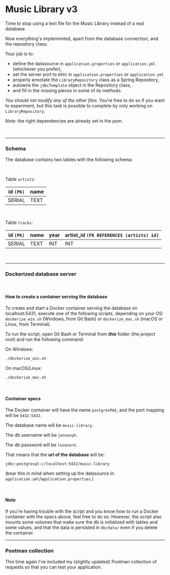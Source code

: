 
# Music Library v3



Time to stop using a text file for the Music Library instead of a real database.


Now everything's implemented, apart from the database connection, and the repository class.


Your job is to:
- define the datasource in `application.properties` or `application.yml` 
(whichever you prefer),
- set the server port to `8091` in `application.properties` or `application.yml`
- properly annotate the `LibraryRepository` class as a Spring 
Repository,
- autowire the `jdbcTemplate` object in the Repository class,
- and fill in the missing pieces in some of its methods.

*You should not modify any of the other files.* You’re free to do so if you want to experiment, but this task is possible to complete by only working on `LibraryRepository`.

_Note_: the right dependencies are already set in the pom.

<br>  


---



### Schema
The database contains two tables with the following schema:



<br>



Table `artists`:

| id `(PK)` | name |
|-----------|------|
| SERIAL    | TEXT |



<br>



Table `tracks`:

| id `(PK)` | name | year | artist_id `(FK REFERENCES (artists) id)`|
|---------|------|------|-------------------------------------------|
| SERIAL  | TEXT | INT  | INT                                       |



<br>


---


### Dockerized database server

<br>

#### How to create a container serving the database

To create and start a Docker container serving the database on localhost:5431,
execute one of the following scripts, depending on your OS: `dockerize_win.sh` (Windows, from Git Bash) or `dockerize_mac.sh` (macOS or Linux, from Terminal).

To run the script, open Git Bash or Terminal from ***this*** folder (the _project root_) and run the following command:

On Windows:
```bash
./dockerize_win.sh
```

On macOS/Linux:
```bash
./dockerize_mac.sh
```

<br>

#### Container specs

The Docker container will have the name `postgresPA5`, and the port mapping will be `5432:5432`.

The database name will be `music-library`.

The db username will be `jensenyh`.

The db password will be `losenord`.

That means that the **url of the database** will be:  

`jdbc:postgresql://localhost:5432/music-library`  

(bear this in mind when setting up the datasource in `application.yml`/`application.properties`.)

<br>


#### Note  
If you're having trouble with the script and you know how to run a Docker container with the specs above, 
feel free to do so. However, the script also mounts some volumes that make sure the db is initialized with 
tables and some values, and that the data is persisted in `db/data/` even if you delete the container.

---

### Postman collection


This time again I've included my (slightly updated) Postman collection of requests so that you can test your application.

